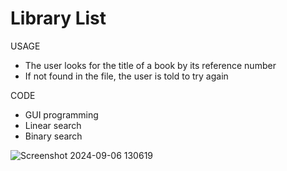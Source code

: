 # Library List

USAGE 
- The user looks for the title of a book by its reference number
- If not found in the file, the user is told to try again 

CODE
- GUI programming
- Linear search
- Binary search

![Screenshot 2024-09-06 130619](https://github.com/user-attachments/assets/dc7f632e-22c7-4421-ad05-e52854a79fc1)

